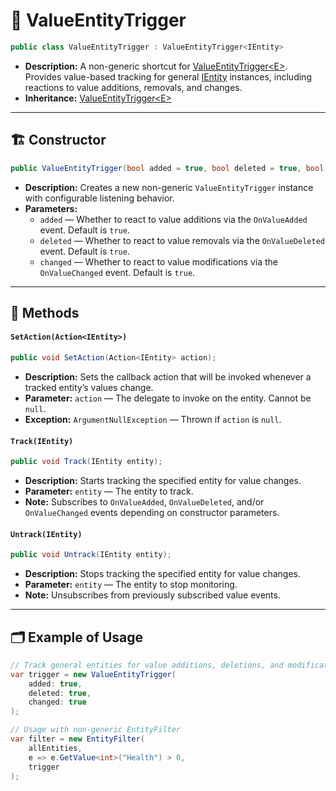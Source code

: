 # 🧩 ValueEntityTrigger

```csharp
public class ValueEntityTrigger : ValueEntityTrigger<IEntity>
```

- **Description:** A non-generic shortcut for [ValueEntityTrigger\<E>](ValueEntityTrigger%601.md).  
  Provides value-based tracking for general [IEntity](../Entities/IEntity.md) instances, including reactions to value additions, removals, and changes.
- **Inheritance:** [ValueEntityTrigger\<E>](ValueEntityTrigger%601.md)

---

## 🏗️ Constructor

```csharp
public ValueEntityTrigger(bool added = true, bool deleted = true, bool changed = true)
```

- **Description:** Creates a new non-generic `ValueEntityTrigger` instance with configurable listening behavior.
- **Parameters:**
  - `added` — Whether to react to value additions via the `OnValueAdded` event. Default is `true`.
  - `deleted` — Whether to react to value removals via the `OnValueDeleted` event. Default is `true`.
  - `changed` — Whether to react to value modifications via the `OnValueChanged` event. Default is `true`.

---

## 🏹 Methods

#### `SetAction(Action<IEntity>)`

```csharp
public void SetAction(Action<IEntity> action);
```

- **Description:** Sets the callback action that will be invoked whenever a tracked entity’s values change.
- **Parameter:** `action` — The delegate to invoke on the entity. Cannot be `null`.
- **Exception:** `ArgumentNullException` — Thrown if `action` is `null`.

#### `Track(IEntity)`

```csharp
public void Track(IEntity entity);
```

- **Description:** Starts tracking the specified entity for value changes.
- **Parameter:** `entity` — The entity to track.
- **Note:** Subscribes to `OnValueAdded`, `OnValueDeleted`, and/or `OnValueChanged` events depending on constructor parameters.

#### `Untrack(IEntity)`

```csharp
public void Untrack(IEntity entity);
```

- **Description:** Stops tracking the specified entity for value changes.
- **Parameter:** `entity` — The entity to stop monitoring.
- **Note:** Unsubscribes from previously subscribed value events.

---

## 🗂 Example of Usage

```csharp
// Track general entities for value additions, deletions, and modifications
var trigger = new ValueEntityTrigger(
    added: true,
    deleted: true,
    changed: true
);

// Usage with non-generic EntityFilter
var filter = new EntityFilter(
    allEntities,
    e => e.GetValue<int>("Health") > 0,
    trigger
);
```



<!--

# 🧩 ValueEntityTrigger

---


---


## Usage Examples

### Basic Value Change Monitoring

```csharp
// Monitor all tag changes (additions and deletions)
var valueTrigger = new ValueEntityTrigger();
valueTrigger.SetAction(entity =>
    Debug.Log($"Value change detected on entity: {entity.Name}"));

// Track entities
valueTrigger.Track(playerEntity);
valueTrigger.Track(enemyEntity);

// When values change on entities, the trigger automatically responds
playerEntity.AddValue("Inventory", new Inventory());      // Triggers callback
enemyEntity.RemoveValue("Inventory");   // Triggers callback
enemyEntity.SetValue("Inventory", new Inventory());   // Triggers callback
```

### Using Generic Value Change Monitoring
```csharp
// Monitor all tag changes (additions and deletions)
var valueTrigger = new ValueEntityTrigger<UnitEntity>();
valueTrigger.SetAction(entity =>
    Debug.Log($"Value change detected on entity: {entity.Name}"));

// Track entities
valueTrigger.Track(playerEntity);
valueTrigger.Track(enemyEntity);

// When values change on entities, the trigger automatically responds
playerEntity.AddValue("Inventory", new Inventory());      // Triggers callback
enemyEntity.RemoveValue("Inventory");   // Triggers callback
enemyEntity.SetValue("Health", 25);   // Triggers callback if "Health" value is alreay added!
```
### Addition-Only Value Monitoring

```csharp
// Monitor only when values are added
var additionTrigger = new ValueEntityTrigger(added: true, deleted: false, changed: false);
additionTrigger.SetAction(entity => 
    Debug.Log($"New tag added to entity: {entity.Name}"));

// This will only trigger when values are added, not removed
additionTrigger.Track(playerEntity);

// When values added on entities, the trigger automatically responds
playerEntity.AddValue("Inventory", new Inventory());      // Triggers callback
```

### Deletion-Only Value Monitoring

```csharp
// Monitor only when values are removed
var deletionTrigger = new ValueEntityTrigger(added: false, deleted: true, changed: false);
deletionTrigger.SetAction(entity =>
    Debug.Log($"Value removed from entity: {entity.Name}"));

deletionTrigger.Track(npcEntity);

// When values removed from entities, the trigger automatically responds
enemyEntity.RemoveValue("Inventory");   // Triggers callback
```

### Changing-Only Value Monitoring

```csharp
// Monitor only when values are removed
var deletionTrigger = new ValueEntityTrigger(added: false, deleted: false, changed: true);
deletionTrigger.SetAction(entity =>
    Debug.Log($"Value removed from entity: {entity.Name}"));

deletionTrigger.Track(npcEntity);

// When values removed from entities, the trigger automatically responds
enemyEntity.SetValue("Health", 10);   // Triggers callback if "Health" value is already added
```

---

-->